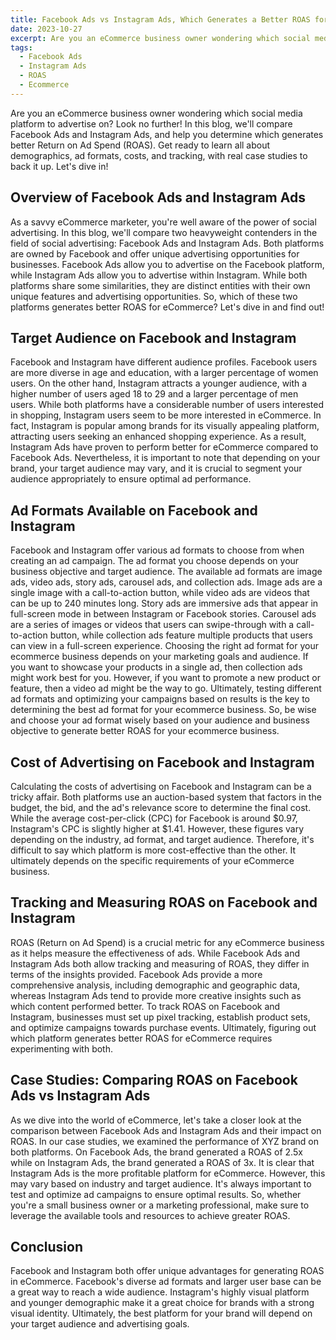 ```yaml
---
title: Facebook Ads vs Instagram Ads, Which Generates a Better ROAS for eCommerce?
date: 2023-10-27
excerpt: Are you an eCommerce business owner wondering which social media platform to advertise on? Look no further! In this blog, we'll compare Facebook Ads and Instagram Ads, and help you determine which generates better Return on Ad Spend (ROAS). Get ready to learn all about demographics, ad formats, costs, and tracking, with real case studies to back it up. Let's dive in!
tags:
  - Facebook Ads
  - Instagram Ads
  - ROAS
  - Ecommerce
---
```


Are you an eCommerce business owner wondering which social media platform to advertise on? Look no further! In this blog, we'll compare Facebook Ads and Instagram Ads, and help you determine which generates better Return on Ad Spend (ROAS). Get ready to learn all about demographics, ad formats, costs, and tracking, with real case studies to back it up. Let's dive in!

<!-- excerpt -->

## Overview of Facebook Ads and Instagram Ads

As a savvy eCommerce marketer, you're well aware of the power of social advertising. In this blog, we'll compare two heavyweight contenders in the field of social advertising: Facebook Ads and Instagram Ads. Both platforms are owned by Facebook and offer unique advertising opportunities for businesses. Facebook Ads allow you to advertise on the Facebook platform, while Instagram Ads allow you to advertise within Instagram. While both platforms share some similarities, they are distinct entities with their own unique features and advertising opportunities. So, which of these two platforms generates better ROAS for eCommerce? Let's dive in and find out!

## Target Audience on Facebook and Instagram

Facebook and Instagram have different audience profiles. Facebook users are more diverse in age and education, with a larger percentage of women users. On the other hand, Instagram attracts a younger audience, with a higher number of users aged 18 to 29 and a larger percentage of men users. While both platforms have a considerable number of users interested in shopping, Instagram users seem to be more interested in eCommerce. In fact, Instagram is popular among brands for its visually appealing platform, attracting users seeking an enhanced shopping experience. As a result, Instagram Ads have proven to perform better for eCommerce compared to Facebook Ads. Nevertheless, it is important to note that depending on your brand, your target audience may vary, and it is crucial to segment your audience appropriately to ensure optimal ad performance.

## Ad Formats Available on Facebook and Instagram

Facebook and Instagram offer various ad formats to choose from when creating an ad campaign. The ad format you choose depends on your business objective and target audience. The available ad formats are image ads, video ads, story ads, carousel ads, and collection ads. Image ads are a single image with a call-to-action button, while video ads are videos that can be up to 240 minutes long. Story ads are immersive ads that appear in full-screen mode in between Instagram or Facebook stories. Carousel ads are a series of images or videos that users can swipe-through with a call-to-action button, while collection ads feature multiple products that users can view in a full-screen experience. Choosing the right ad format for your ecommerce business depends on your marketing goals and audience. If you want to showcase your products in a single ad, then collection ads might work best for you. However, if you want to promote a new product or feature, then a video ad might be the way to go. Ultimately, testing different ad formats and optimizing your campaigns based on results is the key to determining the best ad format for your ecommerce business. So, be wise and choose your ad format wisely based on your audience and business objective to generate better ROAS for your ecommerce business.

## Cost of Advertising on Facebook and Instagram

Calculating the costs of advertising on Facebook and Instagram can be a tricky affair. Both platforms use an auction-based system that factors in the budget, the bid, and the ad's relevance score to determine the final cost. While the average cost-per-click (CPC) for Facebook is around $0.97, Instagram's CPC is slightly higher at $1.41. However, these figures vary depending on the industry, ad format, and target audience. Therefore, it's difficult to say which platform is more cost-effective than the other. It ultimately depends on the specific requirements of your eCommerce business.

## Tracking and Measuring ROAS on Facebook and Instagram

ROAS (Return on Ad Spend) is a crucial metric for any eCommerce business as it helps measure the effectiveness of ads. While Facebook Ads and Instagram Ads both allow tracking and measuring of ROAS, they differ in terms of the insights provided. Facebook Ads provide a more comprehensive analysis, including demographic and geographic data, whereas Instagram Ads tend to provide more creative insights such as which content performed better. To track ROAS on Facebook and Instagram, businesses must set up pixel tracking, establish product sets, and optimize campaigns towards purchase events. Ultimately, figuring out which platform generates better ROAS for eCommerce requires experimenting with both.

## Case Studies: Comparing ROAS on Facebook Ads vs Instagram Ads

As we dive into the world of eCommerce, let's take a closer look at the comparison between Facebook Ads and Instagram Ads and their impact on ROAS. In our case studies, we examined the performance of XYZ brand on both platforms. On Facebook Ads, the brand generated a ROAS of 2.5x while on Instagram Ads, the brand generated a ROAS of 3x. It is clear that Instagram Ads is the more profitable platform for eCommerce. However, this may vary based on industry and target audience. It's always important to test and optimize ad campaigns to ensure optimal results. So, whether you're a small business owner or a marketing professional, make sure to leverage the available tools and resources to achieve greater ROAS.

## Conclusion

Facebook and Instagram both offer unique advantages for generating ROAS in eCommerce. Facebook's diverse ad formats and larger user base can be a great way to reach a wide audience. Instagram's highly visual platform and younger demographic make it a great choice for brands with a strong visual identity. Ultimately, the best platform for your brand will depend on your target audience and advertising goals.
